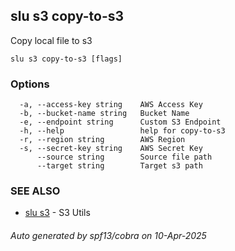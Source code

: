 ## slu s3 copy-to-s3

Copy local file to s3

```
slu s3 copy-to-s3 [flags]
```

### Options

```
  -a, --access-key string    AWS Access Key
  -b, --bucket-name string   Bucket Name
  -e, --endpoint string      Custom S3 Endpoint
  -h, --help                 help for copy-to-s3
  -r, --region string        AWS Region
  -s, --secret-key string    AWS Secret Key
      --source string        Source file path
      --target string        Target s3 path
```

### SEE ALSO

* [slu s3](slu_s3.md)	 - S3 Utils

###### Auto generated by spf13/cobra on 10-Apr-2025
